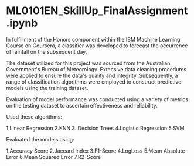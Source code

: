 # ML0101EN_SkillUp_FinalAssignment.ipynb

In fulfillment of the Honors component within the IBM Machine Learning Course on Coursera, a classifier was developed to forecast the occurrence of rainfall on the subsequent day.

The dataset utilized for this project was sourced from the Australian Government's Bureau of Meteorology. Extensive data cleaning procedures were applied to ensure the data's quality and integrity. Subsequently, a range of classification algorithms were employed to construct predictive models using the training dataset.

Evaluation of model performance was conducted using a variety of metrics on the testing dataset to ascertain effectiveness and reliability.

Used these algorithms:



1.Linear Regression
2.KNN
3. Decision Trees
4.Logistic Regression
5.SVM


Evaluated the models using:


1.Accuracy Score
2.Jaccard Index
3.F1-Score
4.LogLoss
5.Mean Absolute Error
6.Mean Squared Error
7.R2-Score
